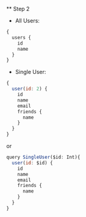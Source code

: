 ** Step 2

* All Users:
```js
{
  users {
    id
    name
  }
}
```

* Single User:
```js
{
  user(id: 2) {
    id
    name
    email
    friends {
      name
    }
  }
}
```

or

```js
query SingleUser($id: Int){
  user(id: $id) {
    id
    name
    email
    friends {
      name
    }
  }
}
```
